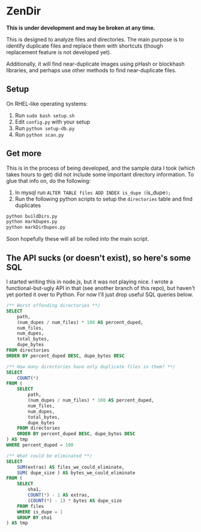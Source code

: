 ZenDir
======

**This is under development and may be broken at any time.**

This is designed to analyze files and directories. The main purpose is to
identify duplicate files and replace them with shortcuts (though replacement
feature is not developed yet).

Additionally, it will find near-duplicate images using pHash or blockhash
libraries, and perhaps use other methods to find near-duplicate files.

## Setup

On RHEL-like operating systems:

1. Run `sudo bash setup.sh`
2. Edit `config.py` with your setup
3. Run `python setup-db.py`
4. Run `python scan.py`

## Get more

This is in the process of being developed, and the sample data I took (which takes hours to get) did not include some important directory information. To glue that info on, do the following:

1. In mysql run `ALTER TABLE files ADD INDEX is_dupe (`is_dupe`);`
2. Run the following python scripts to setup the `directories` table and find duplicates

```bash
python buildDirs.py
python markDupes.py
python markDirDupes.py
```

Soon hopefully these will all be rolled into the main script.

## The API sucks (or doesn't exist), so here's some SQL

I started writing this in node.js, but it was not playing nice. I wrote a functional-but-ugly API in that (see another branch of this repo), but haven't yet ported it over to Python. For now I'll just drop useful SQL queries below.

```sql
/** Worst offending directories **/
SELECT
	path,
	(num_dupes / num_files) * 100 AS percent_duped,
	num_files,
	num_dupes,
	total_bytes,
	dupe_bytes
FROM directories
ORDER BY percent_duped DESC, dupe_bytes DESC

/** How many directories have only duplicate files in them? **/
SELECT
	COUNT(*)
FROM (
	SELECT
		path,
		(num_dupes / num_files) * 100 AS percent_duped,
		num_files,
		num_dupes,
		total_bytes,
		dupe_bytes
	FROM directories
	ORDER BY percent_duped DESC, dupe_bytes DESC
) AS tmp
WHERE percent_duped = 100

/** What could be eliminated **/
SELECT
	SUM(extras) AS files_we_could_eliminate,
	SUM( dupe_size ) AS bytes_we_could_eliminate
FROM (
	SELECT
		sha1,
		COUNT(*) - 1 AS extras,
		(COUNT(*) - 1) * bytes AS dupe_size
	FROM files
	WHERE is_dupe = 1
	GROUP BY sha1
) AS tmp
```
